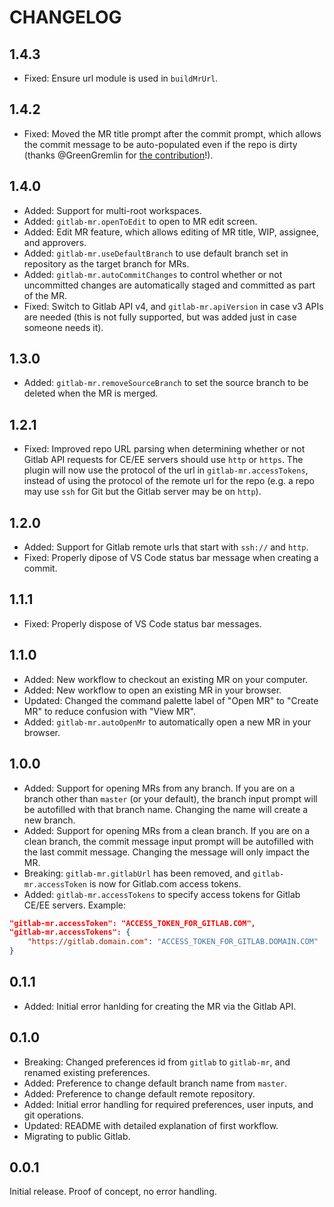 # CHANGELOG

## 1.4.3

* Fixed: Ensure url module is used in `buildMrUrl`.

## 1.4.2

* Fixed: Moved the MR title prompt after the commit prompt, which allows the commit message to be auto-populated even if the repo is dirty (thanks @GreenGremlin for [the contribution](https://gitlab.com/jasonnutter/vscode-gitlab-mr/merge_requests/28)!).

## 1.4.0

* Added: Support for multi-root workspaces.
* Added: `gitlab-mr.openToEdit` to open to MR edit screen.
* Added: Edit MR feature, which allows editing of MR title, WIP, assignee, and approvers.
* Added: `gitlab-mr.useDefaultBranch` to use default branch set in repository as the target branch for MRs.
* Added: `gitlab-mr.autoCommitChanges` to control whether or not uncommitted changes are automatically staged and committed as part of the MR.
* Fixed: Switch to Gitlab API v4, and `gitlab-mr.apiVersion` in case v3 APIs are needed (this is not fully supported, but was added just in case someone needs it).

## 1.3.0

* Added: `gitlab-mr.removeSourceBranch` to set the source branch to be deleted when the MR is merged.

## 1.2.1

* Fixed: Improved repo URL parsing when determining whether or not Gitlab API requests for CE/EE servers should use `http` or `https`. The plugin will now use the protocol of the url in `gitlab-mr.accessTokens`, instead of using the protocol of the remote url for the repo (e.g. a repo may use `ssh` for Git but the Gitlab server may be on `http`).

## 1.2.0

* Added: Support for Gitlab remote urls that start with `ssh://` and `http`.
* Fixed: Properly dipose of VS Code status bar message when creating a commit.

## 1.1.1

* Fixed: Properly dispose of VS Code status bar messages.

## 1.1.0

* Added: New workflow to checkout an existing MR on your computer.
* Added: New workflow to open an existing MR in your browser.
* Updated: Changed the command palette label of "Open MR" to "Create MR" to reduce confusion with "View MR".
* Added: `gitlab-mr.autoOpenMr` to automatically open a new MR in your browser.

## 1.0.0

* Added: Support for opening MRs from any branch. If you are on a branch other than `master` (or your default), the branch input prompt will be autofilled with that branch name. Changing the name will create a new branch.
* Added: Support for opening MRs from a clean branch. If you are on a clean branch, the commit message input prompt will be autofilled with the last commit message. Changing the message will only impact the MR.
* Breaking: `gitlab-mr.gitlabUrl` has been removed, and `gitlab-mr.accessToken` is now for Gitlab.com access tokens.
* Added: `gitlab-mr.accessTokens` to specify access tokens for Gitlab CE/EE servers. Example:

```json
"gitlab-mr.accessToken": "ACCESS_TOKEN_FOR_GITLAB.COM",
"gitlab-mr.accessTokens": {
    "https://gitlab.domain.com": "ACCESS_TOKEN_FOR_GITLAB.DOMAIN.COM"
}
```

## 0.1.1

* Added: Initial error hanlding for creating the MR via the Gitlab API.

## 0.1.0

* Breaking: Changed preferences id from `gitlab` to `gitlab-mr`, and renamed existing preferences.
* Added: Preference to change default branch name from `master`.
* Added: Preference to change default remote repository.
* Added: Initial error handling for required preferences, user inputs, and git operations.
* Updated: README with detailed explanation of first workflow.
* Migrating to public Gitlab.

## 0.0.1

Initial release. Proof of concept, no error handling.
